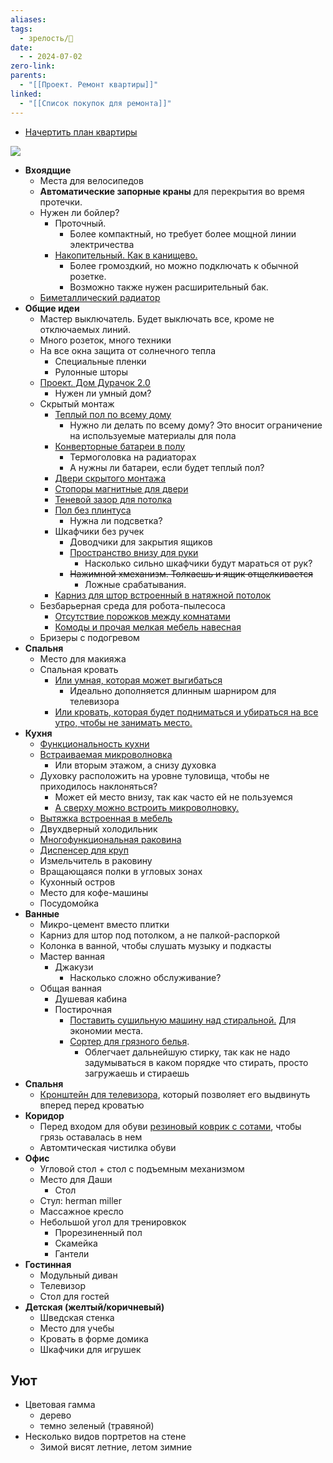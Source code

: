 ```yaml
---
aliases: 
tags:
  - зрелость/🌱
date:
  - - 2024-07-02
zero-link: 
parents:
  - "[[Проект. Ремонт квартиры]]"
linked:
  - "[[Список покупок для ремонта]]"
---
```


- [Начертить план квартиры](https://remplanner.ru/planner/)

![](card-pics-large_1000xauto_2996905e51c6a64db5e71431c0548007.png)

- **Вхоядщие**
	- Места для велосипедов
	- **Автоматические запорные краны** для перекрытия во время протечки.
	- Нужен ли бойлер?
		- Проточный.
			- Более компактный, но требует более мощной линии электричества
		- [Накопительный. Как в канищево.](Pasted%20image%2020240730092112.png)
			- Более громоздкий, но можно подключать к обычной розетке.
			- Возможно также нужен расширительный бак.
	- [Биметаллический радиатор](Биметаллический%20радиатор.md)
- **Общие идеи**
	- Мастер выключатель. Будет выключать все, кроме не отключаемых линий.
	- Много розеток, много техники
	- На все окна защита от солнечного тепла
		- Специальные пленки
		- Рулонные шторы
	- [Проект. Дом Дурачок 2.0](Проект.%20Дом%20Дурачок%202.0.md)
		- Нужен ли умный дом?
	- Скрытый монтаж
		- [Теплый пол по всему дому](692ff633083a92147569ba47c.jpg)
			- Нужно ли делать по всему дому? Это вносит ограничение на используемые материалы для пола
		- [Конверторные батареи в полу](55.jpg)
			- Термоголовка на радиаторах
			- А нужны ли батареи, если будет теплый пол?
		- [Двери скрытого монтажа](skrytaya-dver-pod-pokrasku-vnutrennego-otkryvaniya.jpg)
		- [Стопоры магнитные для двери](Hd2e025e3e29048cfbfde146b8fe611a7W.jpg_480x480.jpg.webp)
		- [Теневой зазор для потолка](maxresdefault.jpg)
		- [Пол без плинтуса](b1503c029e1089a75e5b8578b117ced9.png.webp)
			- Нужна ли подсветка?
		- Шкафчики без ручек
			- Доводчики для закрытия ящиков
			- [Пространство внизу для руки](Pasted%20image%2020231008173416.png)
				- Насколько сильно шкафчики будут мараться от рук?
			- ~~Нажимной xмеханизм. Толкаешь и ящик отщелкивается~~
				- Ложные срабатывания.
		- [Карниз для штор встроенный в натяжной потолок](don-karniz-1-1-min.2cda3db99d204da5e2c26e722e63ea04120.jpg)
	- Безбарьерная среда для робота-пылесоса
		- [Отсутствие порожков между комнатами](laminat-bez-porogov.jpg)
		- [Комоды и прочая мелкая мебель навесная](1640215.970.jpg)
	- Бризеры с подогревом
- **Спальня**
	- Место для макияжа
	- Спальная кровать
		- [Или умная, которая может выгибаться](orig.webp)
			- Идеально дополняется длинным шарниром для телевизора
		- [Или кровать, которая будет подниматься и убираться на все утро, чтобы не занимать место.](kak-spryatat-krovat-01.jpg)
- **Кухня**
	- [Функциональность кухни](Функциональность%20кухни.md)
	- [Встраиваемая микроволновка](mikrovolnovka_na_kuhne2023-2%201.jpg)
		- Или вторым этажом, а снизу духовка
	- Духовку расположить на уровне туловища, чтобы не приходилось наклоняться?
		- Может ей место внизу, так как часто ей не пользуемся
		- [А сверху можно встроить микроволновку.](gde-razmestit-mikrovolnovku-1.webp)
	- [Вытяжка встроенная в мебель](Pasted%20image%2020231008174024.png)
	- Двухдверный холодильник
	- [Многофункциональная раковина](S6d1773a36e954bf1b0458135ecbb9f9eA.jpg.webp)
	- [Диспенсер для круп](6706110398.jpg)
	- Измельчитель в раковину
	- Вращающаяся полки в угловых зонах
	- Кухонный остров
	- Место для кофе-машины
	- Посудомойка
- **Ванные**
	- Микро-цемент вместо плитки
	- Карниз для штор под потолком, а не палкой-распоркой
	- Колонка в ванной, чтобы слушать музыку и подкасты
	- Мастер ванная
		- Джакузи
			- Насколько сложно обслуживание?
	- Общая ванная
		- Душевая кабина
		- Постирочная
			- [Поставить сушильную машину над стиральной.](Pasted%20image%2020231008171332.png) Для экономии места.
			- [Сортер для грязного белья](Pasted%20image%2020231008171248.png).
				- Облегчает дальнейшую стирку, так как не надо задумываться в каком порядке что стирать, просто загружаешь и стираешь
- **Спальня**
	- [Кронштейн для телевизора](Kromax20ATLANTIS-70.jpg), который позволяет его выдвинуть вперед перед кроватью
- **Коридор**
	- Перед входом для обуви [резиновый коврик с сотами](orig-2.webp), чтобы грязь оставалась в нем
	- Автомтическая чистилка обуви
- **Офис**
	- Угловой стол + стол с подъемным механизмом
	- Место для Даши
		- Стол
	- Стул: herman miller
	- Массажное кресло
	- Небольшой угол для тренировкок
		- Прорезиненный пол
		- Скамейка
		- Гантели
- **Гостинная**
	- Модульный диван
	- Телевизор
	- Стол для гостей
- **Детская (желтый/коричневый)**
	- Шведская стенка
	- Место для учебы
	- Кровать в форме домика
	- Шкафчики для игрушек
## Уют
- Цветовая гамма
	- дерево
	- темно зеленый (травяной)
- Несколько видов портретов на стене
	- Зимой висят летние, летом зимние